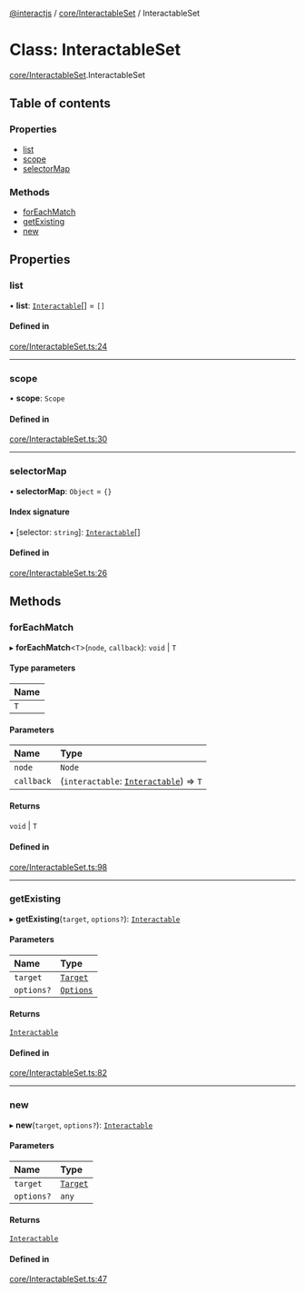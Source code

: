 [@interactjs](../README.md) / [core/InteractableSet](../modules/core_InteractableSet.md) / InteractableSet

# Class: InteractableSet

[core/InteractableSet](../modules/core_InteractableSet.md).InteractableSet

## Table of contents

### Properties

- [list](core_InteractableSet.InteractableSet.md#list)
- [scope](core_InteractableSet.InteractableSet.md#scope)
- [selectorMap](core_InteractableSet.InteractableSet.md#selectormap)

### Methods

- [forEachMatch](core_InteractableSet.InteractableSet.md#foreachmatch)
- [getExisting](core_InteractableSet.InteractableSet.md#getexisting)
- [new](core_InteractableSet.InteractableSet.md#new)

## Properties

### list

• **list**: [`Interactable`](core_Interactable.Interactable.md)[] = `[]`

#### Defined in

[core/InteractableSet.ts:24](https://github.com/taye/interact.js/blob/5ca9fe72/packages/@interactjs/core/InteractableSet.ts#L24)

___

### scope

• **scope**: `Scope`

#### Defined in

[core/InteractableSet.ts:30](https://github.com/taye/interact.js/blob/5ca9fe72/packages/@interactjs/core/InteractableSet.ts#L30)

___

### selectorMap

• **selectorMap**: `Object` = `{}`

#### Index signature

▪ [selector: `string`]: [`Interactable`](core_Interactable.Interactable.md)[]

#### Defined in

[core/InteractableSet.ts:26](https://github.com/taye/interact.js/blob/5ca9fe72/packages/@interactjs/core/InteractableSet.ts#L26)

## Methods

### forEachMatch

▸ **forEachMatch**\<`T`\>(`node`, `callback`): `void` \| `T`

#### Type parameters

| Name |
| :------ |
| `T` |

#### Parameters

| Name | Type |
| :------ | :------ |
| `node` | `Node` |
| `callback` | (`interactable`: [`Interactable`](core_Interactable.Interactable.md)) => `T` |

#### Returns

`void` \| `T`

#### Defined in

[core/InteractableSet.ts:98](https://github.com/taye/interact.js/blob/5ca9fe72/packages/@interactjs/core/InteractableSet.ts#L98)

___

### getExisting

▸ **getExisting**(`target`, `options?`): [`Interactable`](core_Interactable.Interactable.md)

#### Parameters

| Name | Type |
| :------ | :------ |
| `target` | [`Target`](../modules/core_types.md#target) |
| `options?` | [`Options`](../modules/core_options.md#options) |

#### Returns

[`Interactable`](core_Interactable.Interactable.md)

#### Defined in

[core/InteractableSet.ts:82](https://github.com/taye/interact.js/blob/5ca9fe72/packages/@interactjs/core/InteractableSet.ts#L82)

___

### new

▸ **new**(`target`, `options?`): [`Interactable`](core_Interactable.Interactable.md)

#### Parameters

| Name | Type |
| :------ | :------ |
| `target` | [`Target`](../modules/core_types.md#target) |
| `options?` | `any` |

#### Returns

[`Interactable`](core_Interactable.Interactable.md)

#### Defined in

[core/InteractableSet.ts:47](https://github.com/taye/interact.js/blob/5ca9fe72/packages/@interactjs/core/InteractableSet.ts#L47)
